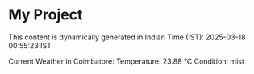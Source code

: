 # My Project

This content is dynamically generated in Indian Time (IST): 2025-03-18 00:55:23 IST


Current Weather in Coimbatore:
Temperature: 23.88 °C
Condition: mist
